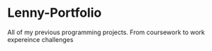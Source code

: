 # Lenny-Portfolio
All of my previous programming projects. From coursework to work expereince challenges 
